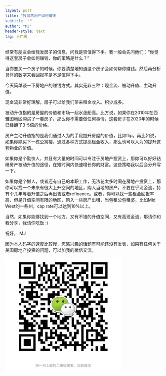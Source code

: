 ```yaml
---
layout: post
title: "投资房地产如何赚钱
subtitle: ""
author: "MJ"
header-style: text
tag: 入门级
---
```


经常有朋友会给我发房子的信息，问我是否值得下手。我一般会先问他们：“你觉得这套房子会如何赚钱，你的策略是什么？”

当你要买一个房子的时候，你要清楚地知道这个房子会如何帮你赚钱。然后再分析具体的数字来看回报率是不是值得下手。

今天简单谈一下房地产的赚钱方式。其实无非三种：现金流、被动升值、主动升值。

现金流非常好理解，房子可以给我们带来租金收入。积少成多。

被动升值指的是房屋的价值和市场一起水涨船高。比方说，如果你在2010年在西雅图地区购买了一套房子，那么你不需要做任何事情，这套房子在2020年的时候已经翻了3-5倍的价格。

房产主动升值指的是我们通过人为的手段提升房屋的价值，比如flip。再比如说，如果你能买下一栋公寓楼，通过各种方式提高租金收入，那么也可以人为的提升这套物业的价值。

如果你是个勤快人，并且有大量的时间可以专注于房地产投资上，那你可以好好钻研房产被动升值的途径，在短时间内快速增长你的财富。这些策略我以后会分开写一下。

如果你是个懒人，或者还有自己的本职工作，无法花太多时间在房地产投资上，那你可以找一个未来有很大上升空间的地区，购入当地的房产，不要在乎现金流，持有个几年等着升值之后再出售或者refinance。或者，你可以找一些租金回报率高、但是升值空间有限的地区，购入一些房产出租，当包租公包租婆。比如Mid West的一些州，cap rate可以达到10%以上。

当然，如果你能够找到一个地方，又有不错的升值空间，又有高现金流，那请你和我分享，我请你吃饭 :)

祝好，
MJ

因为本人码字的速度比较慢，您感兴趣的话题有可能还没有发表，如果有任何关于美国房地产投资的问题，可以加我的微信交流。

![Image of Wechat](/img/wechat.jpeg)